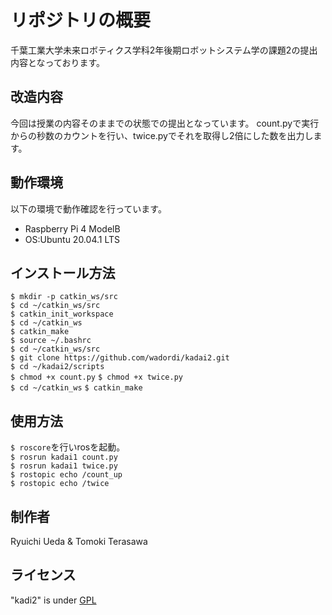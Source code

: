 # リポジトリの概要
千葉工業大学未来ロボティクス学科2年後期ロボットシステム学の課題2の提出内容となっております。

## 改造内容
今回は授業の内容そのままでの状態での提出となっています。
count.pyで実行からの秒数のカウントを行い、twice.pyでそれを取得し2倍にした数を出力します。

## 動作環境
以下の環境で動作確認を行っています。
* Raspberry Pi 4 ModelB
* OS:Ubuntu 20.04.1 LTS

## インストール方法
`$ mkdir -p catkin_ws/src`  
`$ cd ~/catkin_ws/src`  
`$ catkin_init_workspace `  
`$ cd ~/catkin_ws`  
`$ catkin_make`  
`$ source ~/.bashrc`  
`$ cd ~/catkin_ws/src`  
`$ git clone https://github.com/wadordi/kadai2.git`  
`$ cd ~/kadai2/scripts`  
`$ chmod +x count.py` `$ chmod +x twice.py`  
`$ cd ~/catkin_ws` `$ catkin_make`
## 使用方法
`$ roscore`を行いrosを起動。   
`$ rosrun kadai1 count.py`  
`$ rosrun kadai1 twice.py`  
`$ rostopic echo /count_up`  
`$ rostopic echo /twice` 

## 制作者
Ryuichi Ueda & Tomoki Terasawa

## ライセンス
"kadi2" is under [GPL](http://www.gnu.org/licenses/gpl-3.0.html)
